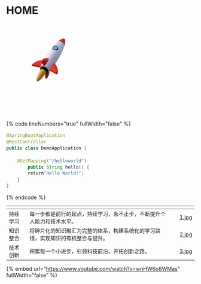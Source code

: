 # HOME

<figure><img src=".gitbook/assets/home.gif" alt=""><figcaption></figcaption></figure>

{% code lineNumbers="true" fullWidth="false" %}
```java
@SpringBootApplication
@RestController
public class DemoApplication {

    @GetMapping("/helloworld")
        public String hello() {
        return"Hello World!";
    }
}
```
{% endcode %}

<table data-view="cards"><thead><tr><th></th><th></th><th></th><th data-hidden data-card-cover data-type="files"></th></tr></thead><tbody><tr><td>持续学习</td><td>每一步都是前行的起点，持续学习，永不止步，不断提升个人能力和技术水平。</td><td></td><td><a href=".gitbook/assets/1.jpg">1.jpg</a></td></tr><tr><td>知识整合</td><td>将碎片化的知识融汇为完整的体系，构建系统化的学习路径，实现知识的有机整合与提升。</td><td></td><td><a href=".gitbook/assets/2.jpg">2.jpg</a></td></tr><tr><td>技术创新</td><td>积累每一个小进步，引领科技前沿，开拓创新之路。</td><td></td><td><a href=".gitbook/assets/3.jpg">3.jpg</a></td></tr></tbody></table>

{% embed url="https://www.youtube.com/watch?v=wnHW6o8WMas" fullWidth="false" %}

